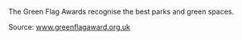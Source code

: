 The Green Flag Awards recognise the best parks and green spaces.

Source: <a href="http://www.greenflagaward.org.uk/" target="_blank">www.greenflagaward.org.uk</a>

